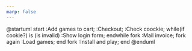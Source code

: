 ```yaml
---
marp: false
---
```


@startuml
start
:Add games to cart;
:Checkout;
:Check coockie;
while(if cookie?) is (is invalid)
:Show login form;
endwhile
fork
:Mail invoice;
fork again
:Load games;
end fork
:Install and play;
end
@enduml
